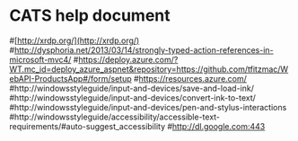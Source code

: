# CATS help document

#[http://xrdp.org/](http://xrdp.org/)
#http://dysphoria.net/2013/03/14/strongly-typed-action-references-in-microsoft-mvc4/
#https://deploy.azure.com/?WT.mc_id=deploy_azure_aspnet&repository=https://github.com/tfitzmac/WebAPI-ProductsApp#/form/setup
#https://resources.azure.com/
#http://windowsstyleguide/input-and-devices/save-and-load-ink/
#http://windowsstyleguide/input-and-devices/convert-ink-to-text/
#http://windowsstyleguide/input-and-devices/pen-and-stylus-interactions
#http://windowsstyleguide/accessibility/accessible-text-requirements/#auto-suggest_accessibility
#http://dl.google.com:443
  
